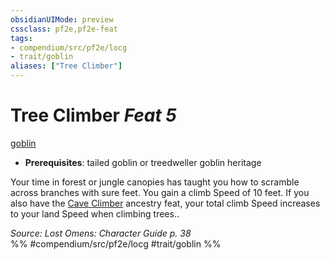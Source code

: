 ```yaml
---
obsidianUIMode: preview
cssclass: pf2e,pf2e-feat
tags:
- compendium/src/pf2e/locg
- trait/goblin
aliases: ["Tree Climber"]
---
```

# Tree Climber  *Feat 5*  
[goblin](rules/traits/goblin.md)  

- **Prerequisites**: tailed goblin or treedweller goblin heritage

Your time in forest or jungle canopies has taught you how to scramble across branches with sure feet. You gain a climb Speed of 10 feet. If you also have the [Cave Climber](compendium/feats/cave-climber.md) ancestry feat, your total climb Speed increases to your land Speed when climbing trees..

*Source: Lost Omens: Character Guide p. 38*  
%% #compendium/src/pf2e/locg #trait/goblin %%